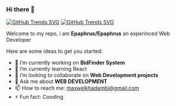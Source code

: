 ### Hi there 👋

[![GitHub Trends SVG](https://api.githubtrends.io/user/svg/avgupta456/langs)](https://githubtrends.io)
[![GitHub Trends SVG](https://api.githubtrends.io/user/svg/Epaphrus/langs?time_range=one_year&include_private=True&theme=bright_lights)](https://githubtrends.io)

Welcome to my repo, i am  **Epaphrus/Epaphrus** an experinced Web Developer <!-- is a ✨ _special_ ✨ repository because its `README.md` (this file) appears on your GitHub profile.  -->

Here are some ideas to get you started:

- 🔭 I’m currently working on **BidFinder System**
- 🌱 I’m currently learning React
- 👯 I’m looking to collaborate on **Web Development projects**
- 💬 Ask me about **WEB DEVELOPMENT**
- 📫 How to reach me: maxwelkhadambi@gmail.com
- ⚡ Fun fact: Cooding
<!-- - 😄 Pronouns: ... -->
<!-- - 🤔 I’m looking for help with ... -->

